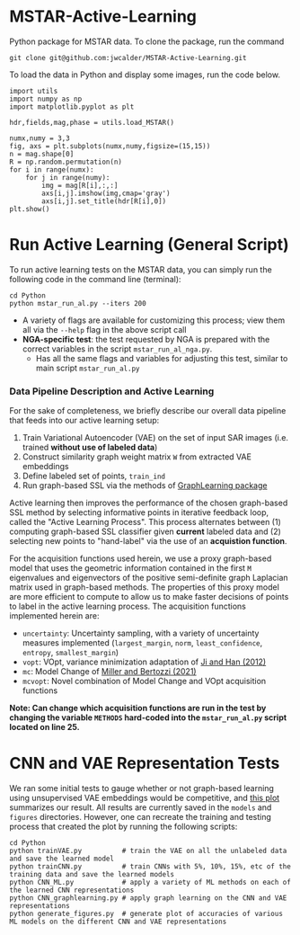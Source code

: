 # MSTAR-Active-Learning

Python package for MSTAR data. To clone the package, run the command

```
git clone git@github.com:jwcalder/MSTAR-Active-Learning.git
```

To load the data in Python and display some images, run the code below.

```
import utils
import numpy as np
import matplotlib.pyplot as plt

hdr,fields,mag,phase = utils.load_MSTAR()

numx,numy = 3,3
fig, axs = plt.subplots(numx,numy,figsize=(15,15))
n = mag.shape[0]
R = np.random.permutation(n)
for i in range(numx):
    for j in range(numy):
        img = mag[R[i],:,:]
        axs[i,j].imshow(img,cmap='gray')
        axs[i,j].set_title(hdr[R[i],0])
plt.show()
```

# Run Active Learning (General Script)
To run active learning tests on the MSTAR data, you can simply run the following code in the command line (terminal):
```
cd Python
python mstar_run_al.py --iters 200
```
* A variety of flags are available for customizing this process; view them all via the ``--help`` flag in the above script call
* __NGA-specific test__: the test requested by NGA is prepared with the correct variables in the script ``mstar_run_al_nga.py``.
  * Has all the same flags and variables for adjusting this test, similar to main script ``mstar_run_al.py``

### Data Pipeline Description and Active Learning
For the sake of completeness, we briefly describe our overall data pipeline that feeds into our active learning setup:
1. Train Variational Autoencoder (VAE) on the set of input SAR images (i.e. trained __without use of labeled data__)
2. Construct similarity graph weight matrix ``W`` from extracted VAE embeddings
3. Define labeled set of points, ``train_ind``
4. Run graph-based SSL via the methods of [GraphLearning package](https://github.com/jwcalder/GraphLearning.git)

Active learning then improves the performance of the chosen graph-based SSL method by selecting informative points in iterative feedback loop, called the "Active Learning Process". This process alternates between (1) computing graph-based SSL classifier given __current__ labeled data and (2) selecting new points to "hand-label" via the use of an **acquistion function**.

For the acquisition functions used herein, we use a proxy graph-based model that uses the geometric information contained in the first ``M`` eigenvalues and eigenvectors of the positive semi-definite graph Laplacian matrix used in graph-based methods. The properties of this proxy model are more efficient to compute to allow us to make faster decisions of points to label in the active learning process. The acquisition functions implemented herein are:
* ``uncertainty``: Uncertainty sampling, with a variety of uncertainty measures implemented (``largest_margin``, ``norm``, ``least_confidence``, ``entropy``, ``smallest_margin``)
* ``vopt``: VOpt, variance minimization adaptation of [Ji and Han (2012)](https://proceedings.mlr.press/v22/ji12.html)
* ``mc``: Model Change of [Miller and Bertozzi (2021)](https://arxiv.org/abs/2110.07739)
* ``mcvopt``: Novel combination of Model Change and VOpt acquisition functions

__Note: Can change which acquisition functions are run in the test by changing the variable ``METHODS`` hard-coded into the ``mstar_run_al.py`` script located on line 25.__


# CNN and VAE Representation Tests
We ran some initial tests to gauge whether or not graph-based learning using unsupervised VAE embeddings would be competitive, and [this plot](figures/CNN_Laplace.pdf) summarizes our result. All results are currently saved in the ``models`` and ``figures`` directories. However, one can recreate the training and testing process that created the plot by running the following scripts:
```
cd Python
python trainVAE.py          # train the VAE on all the unlabeled data and save the learned model
python trainCNN.py          # train CNNs with 5%, 10%, 15%, etc of the training data and save the learned models
python CNN_ML.py            # apply a variety of ML methods on each of the learned CNN representations
python CNN_graphlearning.py # apply graph learning on the CNN and VAE representations
python generate_figures.py  # generate plot of accuracies of various ML models on the different CNN and VAE representations
```
